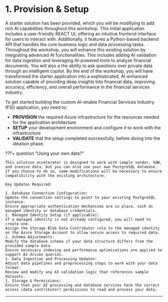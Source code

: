 # 1. Provision & Setup

A starter solution has been provided, which you will be modifying to add rich AI capabilities throughout this workshop. This initial application includes a user-friendly REACT UI, offering an intuitive frontend interface for users to interact with. Additionally, it features a Python-based backend API that handles the core business logic and data processing tasks. Throughout the workshop, you will enhance this existing solution by integrating advanced AI functionalities. This includes adding AI validation for data ingestion and leveraging AI-powered tools to analyze financial documents. You will also a the ability to ask questions over private data through an intelligent copilot. By the end of the workshop, you will have transformed the starter application into a sophisticated, AI-enhanced solution capable of providing deep insights into financial data, improving accuracy, efficiency, and overall performance in the financial services industry.

To get started building the custom AI-enable Financial Services Industry (FSI) application, you need to:

- **PROVISION** the required Azure infrastructure for the resources needed for the application architecture
- **SETUP** your development environment and configure it to work with the infrastructure
- **VALIDATE** that the setup completed successfully, before diving into the ideation phase.

???+ question "Using your own data?"

    This solution accelerator is designed to work with sample vendor, SOW, and invoice data, but you can also use your own PostgreSQL database. If you choose to do so, some modifications will be necessary to ensure compatibility with the existing architecture.
    
    Key Updates Required:
    
    1. Database Connection Configuration:
    Update the connection settings to point to your existing PostgreSQL instance.
    Ensure appropriate authentication mechanisms are in place, such as managed identity or database credentials.
    1. Managed Identity Setup (if applicable):
    If a managed identity is not already configured, you will need to create one.
    Assign the Storage Blob Data Contributor role to the managed identity on the Azure Storage Account to allow secure access to required data.
    1. Schema Adjustments:
    Modify the database schema if your data structure differs from the provided sample data.
    Ensure necessary indexing and performance optimizations are applied to support AI-driven queries.
    1. Data Ingestion and Processing Updates:
    Adjust data pipelines and preprocessing steps to work with your data format.
    Review and modify any AI validation logic that references sample datasets.
    1. Storage & Permissions:
    Ensure that your AI processing and database services have the correct access (data contributor) permissions to read and process your data.

---
